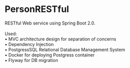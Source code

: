 # PersonRESTful
RESTful Web service using Spring Boot 2.0. 
<br><br>
Used:<br>
• MVC architecture design for separation of concerns<br>
• Dependency Injection<br>
• PostgressSQL Relational Database Management System<br>
• Docker for deploying Postgress container<br>
• Flyway for DB migration<br>


